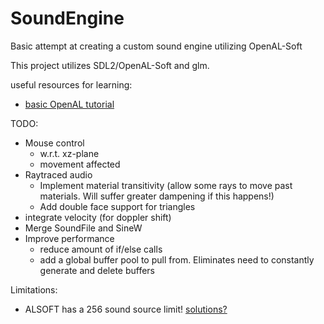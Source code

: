 # SoundEngine
 Basic attempt at creating a custom sound engine utilizing OpenAL-Soft
 
 This project utilizes SDL2/OpenAL-Soft and glm.

useful resources for learning:
- [basic OpenAL tutorial](youtube.com/watch?v=tmVRpNFP9ys)

TODO:
- Mouse control
	- w.r.t. xz-plane
	- movement affected
- Raytraced audio
	- Implement material transitivity (allow some rays to move past materials. Will suffer greater dampening if this happens!)
	- Add double face support for triangles
- integrate velocity (for doppler shift)
- Merge SoundFile and SineW
- Improve performance
	- reduce amount of if/else calls
	- add a global buffer pool to pull from. Eliminates need to constantly generate and delete buffers

Limitations:
- ALSOFT has a 256 sound source limit! [solutions?](https://stackoverflow.com/questions/28141817)